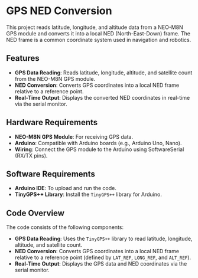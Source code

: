 # GPS NED Conversion

This project reads latitude, longitude, and altitude data from a NEO-M8N GPS module and converts it into a local NED (North-East-Down) frame. The NED frame is a common coordinate system used in navigation and robotics.

## Features
- **GPS Data Reading**: Reads latitude, longitude, altitude, and satellite count from the NEO-M8N GPS module.
- **NED Conversion**: Converts GPS coordinates into a local NED frame relative to a reference point.
- **Real-Time Output**: Displays the converted NED coordinates in real-time via the serial monitor.

## Hardware Requirements
- **NEO-M8N GPS Module**: For receiving GPS data.
- **Arduino**: Compatible with Arduino boards (e.g., Arduino Uno, Nano).
- **Wiring**: Connect the GPS module to the Arduino using SoftwareSerial (RX/TX pins).

## Software Requirements
- **Arduino IDE**: To upload and run the code.
- **TinyGPS++ Library**: Install the `TinyGPS++` library for Arduino.

## Code Overview
The code consists of the following components:
- **GPS Data Reading**: Uses the `TinyGPS++` library to read latitude, longitude, altitude, and satellite count.
- **NED Conversion**: Converts GPS coordinates into a local NED frame relative to a reference point (defined by `LAT_REF`, `LONG_REF`, and `ALT_REF`).
- **Real-Time Output**: Displays the GPS data and NED coordinates via the serial monitor.

